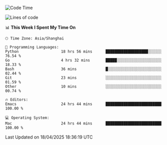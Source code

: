 <!--START_SECTION:waka-->
![Code Time](http://img.shields.io/badge/Code%20Time-2%2C650%20hrs%2017%20mins-blue)

![Lines of code](https://img.shields.io/badge/From%20Hello%20World%20I%27ve%20Written-335.3%20thousand%20lines%20of%20code-blue)

📊 **This Week I Spent My Time On** 

```text
🕑︎ Time Zone: Asia/Shanghai

💬 Programming Languages: 
Python                   18 hrs 56 mins      ███████████████████░░░░░░   76.54 % 
Go                       4 hrs 32 mins       █████░░░░░░░░░░░░░░░░░░░░   18.33 % 
Bash                     36 mins             █░░░░░░░░░░░░░░░░░░░░░░░░   02.44 % 
Git                      23 mins             ░░░░░░░░░░░░░░░░░░░░░░░░░   01.59 % 
Other                    10 mins             ░░░░░░░░░░░░░░░░░░░░░░░░░   00.74 % 

🔥 Editors: 
Emacs                    24 hrs 44 mins      █████████████████████████   100.00 % 

💻 Operating System: 
Mac                      24 hrs 44 mins      █████████████████████████   100.00 % 
```


 Last Updated on 18/04/2025 18:36:19 UTC
<!--END_SECTION:waka-->
